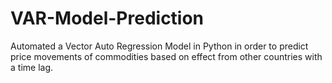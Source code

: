 # VAR-Model-Prediction
Automated a Vector Auto Regression Model in Python in order to predict price movements of commodities based on effect from other countries with a time lag.
